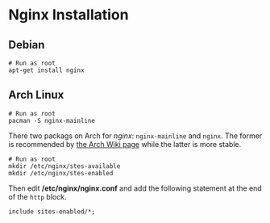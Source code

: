 # Nginx Installation

## Debian

```shell
# Run as root
apt-get install nginx
```

## Arch Linux

```shell
# Run as root
pacman -S nginx-mainline
```

There two packags on Arch for _nginx_: `nginx-mainline` and `nginx`.
The former is recommended by [the Arch Wiki page][arch-nginx] while the latter is more stable.


```shell
# Run as root
mkdir /etc/nginx/stes-available
mkdir /etc/nginx/stes-enabled
```

Then edit **/etc/nginx/nginx.conf** and add the following statement at the end of
the `http` block.

```nginx
include sites-enabled/*;
```


[arch-nginx]: https://wiki.archlinux.org/index.php/nginx
